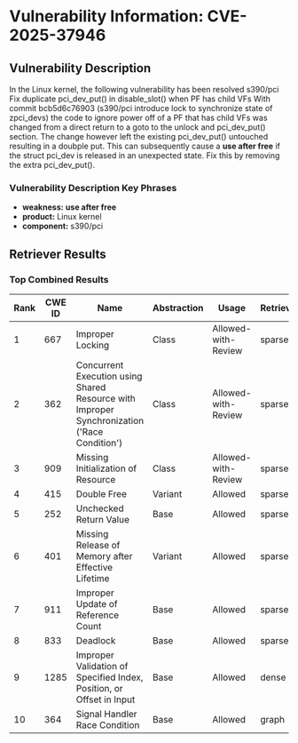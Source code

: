 # Vulnerability Information: CVE-2025-37946

## Vulnerability Description
In the Linux kernel, the following vulnerability has been resolved s390/pci Fix duplicate pci_dev_put() in disable_slot() when PF has child VFs With commit bcb5d6c76903 (s390/pci introduce lock to synchronize state of zpci_devs) the code to ignore power off of a PF that has child VFs was changed from a direct return to a goto to the unlock and pci_dev_put() section. The change however left the existing pci_dev_put() untouched resulting in a doubple put. This can subsequently cause a **use after free** if the struct pci_dev is released in an unexpected state. Fix this by removing the extra pci_dev_put().

### Vulnerability Description Key Phrases
- **weakness:** **use after free**
- **product:** Linux kernel
- **component:** s390/pci

## Retriever Results

### Top Combined Results

| Rank | CWE ID | Name | Abstraction | Usage  | Retrievers | Individual Scores |
|------|--------|------|-------------|-------|------------|-------------------|
| 1 | 667 | Improper Locking | Class | Allowed-with-Review | sparse | 0.484 |
| 2 | 362 | Concurrent Execution using Shared Resource with Improper Synchronization ('Race Condition') | Class | Allowed-with-Review | sparse | 0.480 |
| 3 | 909 | Missing Initialization of Resource | Class | Allowed-with-Review | sparse | 0.455 |
| 4 | 415 | Double Free | Variant | Allowed | sparse | 0.455 |
| 5 | 252 | Unchecked Return Value | Base | Allowed | sparse | 0.449 |
| 6 | 401 | Missing Release of Memory after Effective Lifetime | Variant | Allowed | sparse | 0.444 |
| 7 | 911 | Improper Update of Reference Count | Base | Allowed | sparse | 0.434 |
| 8 | 833 | Deadlock | Base | Allowed | sparse | 0.433 |
| 9 | 1285 | Improper Validation of Specified Index, Position, or Offset in Input | Base | Allowed | dense | 0.512 |
| 10 | 364 | Signal Handler Race Condition | Base | Allowed | graph | 0.003 |

